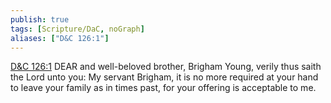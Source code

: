 ```yaml
---
publish: true
tags: [Scripture/DaC, noGraph]
aliases: ["D&C 126:1"]
---
```

[D&C 126:1](https://churchofjesuschrist.org/study/scriptures/dc-testament/dc/126?lang=eng&id=p1#p1) DEAR and well-beloved brother, Brigham Young, verily thus saith the Lord unto you: My servant Brigham, it is no more required at your hand to leave your family as in times past, for your offering is acceptable to me.

